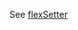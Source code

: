 See
<a href="#!/api/Ext.Function-method-flexSetter" rel="Ext.Function-method-flexSetter" class="docClass">flexSetter</a>
